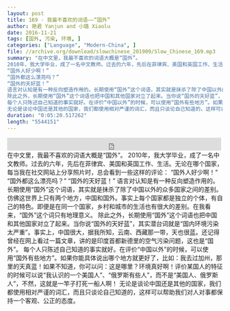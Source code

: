 ```yaml
---
layout: post
title: 169 - 我最不喜欢的词语——“国外”
author: 艳君 Yanjun and 小璐 Xiaolu
date: 2016-11-21
tags: [国外, 污染, 环境, ]
categories: ["Language", "Modern-China", ]
file: //archive.org/download/slowchinese_201909/Slow_Chinese_169.mp3
summary: "在中文里，我最不喜欢的词语大概是“国外”。
2010年，我大学毕业，成了一名中文教师。过去的六年，先后在菲律宾、美国和英国工作、生活。无论在哪个国家，每当我在社交网站上分享照片时，总会看到一些这样的评论：
“国外人好少啊！”
“国外都这么漂亮吗？”
“国外的天好蓝！”
语言对认知是有一种反向塑造作用的。长期使用“国外”这个词语，其实就是抹杀了除了中国以外的众多国家之间的差别。仿佛这世界上只有两个地方，中国和国外。事实上每个国家都是独立的个体，有自己的特色。即便是在同一个国家，乡村和城市的生活也有很大的差别。在我看来，“国外”这个词只有地理意义。
除此之外，长期使用“国外”这个词语也把中国和其他国家对立了起来。当你说“国外的天好蓝”，其实潜台词就是“国内环境污染太严重”。事实上，中国很大，据我所知，云南、西藏那一带，天也很蓝。还记得曾经在网上看过一篇文章，讲的是印度首都新德里的空气污染问题，这也是“国外”。
每个人只陈述自己知道的事实就好。在评价“中国以外”的时候，可以使用“国外有些地方”。如果你能具体说出哪个地方就更好了，比如：我去过加州，那里的天真蓝！如果不知道，你可以问：这是哪里？环境真好啊！评价某国人的特征的时候可以说“我认识的一个美国人”、“俄罗斯有些人”，而不是“美国人、俄罗斯人”，不然，这就是一竿子打死一船人啊！
无论是谈论中国还是其他的国家，我们都使用相对严谨的词汇，而且只谈论自己知道的，这样可以帮助我们对人对事都保持一个客观、公正的态度。"
duration: "0:05:20.517262"
length: "5544151"
---
```


<iframe src="https://archive.org/embed/slowchinese_201909/Slow_Chinese_169.mp3" width="500" height="30" frameborder="0" webkitallowfullscreen="true" mozallowfullscreen="true" allowfullscreen></iframe>
在中文里，我最不喜欢的词语大概是“国外”。
2010年，我大学毕业，成了一名中文教师。过去的六年，先后在菲律宾、美国和英国工作、生活。无论在哪个国家，每当我在社交网站上分享照片时，总会看到一些这样的评论：
“国外人好少啊！”
“国外都这么漂亮吗？”
“国外的天好蓝！”
语言对认知是有一种反向塑造作用的。长期使用“国外”这个词语，其实就是抹杀了除了中国以外的众多国家之间的差别。仿佛这世界上只有两个地方，中国和国外。事实上每个国家都是独立的个体，有自己的特色。即便是在同一个国家，乡村和城市的生活也有很大的差别。在我看来，“国外”这个词只有地理意义。
除此之外，长期使用“国外”这个词语也把中国和其他国家对立了起来。当你说“国外的天好蓝”，其实潜台词就是“国内环境污染太严重”。事实上，中国很大，据我所知，云南、西藏那一带，天也很蓝。还记得曾经在网上看过一篇文章，讲的是印度首都新德里的空气污染问题，这也是“国外”。
每个人只陈述自己知道的事实就好。在评价“中国以外”的时候，可以使用“国外有些地方”。如果你能具体说出哪个地方就更好了，比如：我去过加州，那里的天真蓝！如果不知道，你可以问：这是哪里？环境真好啊！评价某国人的特征的时候可以说“我认识的一个美国人”、“俄罗斯有些人”，而不是“美国人、俄罗斯人”，不然，这就是一竿子打死一船人啊！
无论是谈论中国还是其他的国家，我们都使用相对严谨的词汇，而且只谈论自己知道的，这样可以帮助我们对人对事都保持一个客观、公正的态度。